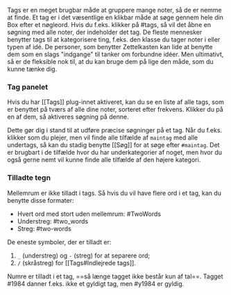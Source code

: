 Tags er en meget brugbar måde at gruppere mange noter, så de er nemme at finde. Et tag er i det væsentlige en klikbar måde at søge gennem hele din Box efter et nøgleord. Hvis du f.eks. klikker på #tags, så vil det åbne en søgning med alle noter, der indeholder det tag. De fleste mennesker benytter tags til at kategorisere ting, f.eks. den klasse du tager noter i eller typen af idé. De personer, som benytter Zettelkasten kan lide at benytte dem som en slags "indgange" til tanker om forbundne idéer. Men ultimativt, så er de fleksible nok til, at du kan bruge dem på lige den måde, som du kunne tænke dig.

### Tag panelet
Hvis du har [[Tags]] plug-innet aktiveret, kan du se en liste af alle tags, som er benyttet på tværs af alle dine noter, sorteret efter frekvens. Klikker du på en af dem, så aktiveres søgning på denne.

Dette gør dig i stand til at udføre præcise søgninger på et tag. Når du f.eks. klikker som du plejer, men vil finde alle tilfælde af `maintag` med alle undertags, så kan du stadig benytte [[Søg]] for at søge efter `#maintag`. Det er brugbart i de tilfælde hvor du har underkategorier af noget, men hvor du også gerne nemt vil kunne finde alle tilfælde af den højere kategori.

### Tilladte tegn

Mellemrum er ikke tilladt i tags. Så hvis du vil have flere ord i et tag, kan du benytte disse formater:

- Hvert ord med stort uden mellemrum: #TwoWords
- Understreg: #two\_words
- Streg: #two-words

De eneste symboler, der er tilladt er:

1. `_` (understreg) og `-` (streg) for at separere ord;
2. `/` (skråstreg) for [[Tags#Indlejrede tags]].

Numre er tilladt i et tag, ==så længe tagget ikke består kun af tal==. Tagget #1984 danner f.eks. ikke et gyldigt tag, men #y1984 er gyldig.
